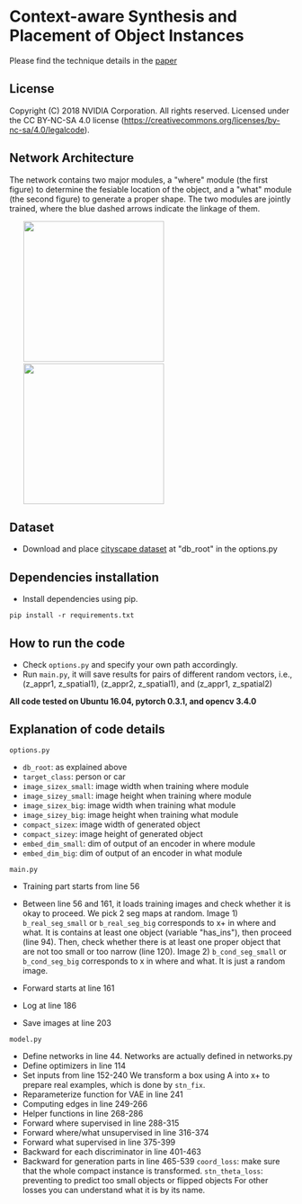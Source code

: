 #  Context-aware Synthesis and Placement of Object Instances

Please find the technique details in the [paper](https://papers.nips.cc/paper/8240-context-aware-synthesis-and-placement-of-object-instances.pdf)

## License
Copyright (C) 2018 NVIDIA Corporation. All rights reserved. Licensed under the CC BY-NC-SA 4.0 license (https://creativecommons.org/licenses/by-nc-sa/4.0/legalcode).

## Network Architecture
The network contains two major modules, a "where" module (the first figure) to determine the fesiable location of the object, and a "what" module (the second figure) to generate a proper shape.
The two modules are jointly trained, where the blue dashed arrows indicate the linkage of them.

<img src="doc/net_where2.png" height="250" hspace="25">&nbsp;&nbsp;&nbsp;&nbsp;&nbsp;&nbsp;&nbsp;&nbsp;&nbsp;&nbsp;&nbsp;&nbsp;&nbsp;&nbsp;&nbsp;&nbsp;&nbsp;&nbsp;&nbsp;<img src="doc/net_what222.png" height="250" hspace="25">


## Dataset
- Download and place [cityscape dataset](https://www.cityscapes-dataset.com/) at "db_root" in the options.py

## Dependencies installation
- Install dependencies using pip.
```shell
pip install -r requirements.txt
```

## How to run the code
- Check `options.py` and specify your own path accordingly.
- Run `main.py`, it will save results for pairs of different random vectors, i.e., (z_appr1, z_spatial1), (z_appr2, z_spatial1), and (z_appr1, z_spatial2)

**All code tested on Ubuntu 16.04, pytorch 0.3.1, and opencv 3.4.0**

## Explanation of code details
`options.py`
- `db_root`: as explained above
- `target_class`: person or car
- `image_sizex_small`: image width when training where module
- `image_sizey_small`: image height when training where module
- `image_sizex_big`: image width when training what module
- `image_sizey_big`: image height when training what module
- `compact_sizex`: image width of generated object
- `compact_sizey`: image height of generated object
- `embed_dim_small`: dim of output of an encoder in where module
- `embed_dim_big`: dim of output of an encoder in what module



`main.py`
- Training part starts from line 56
- Between line 56 and 161, it loads training images and check whether it is okay to proceed.
  We pick 2 seg maps at random.
  Image 1) `b_real_seg_small` or `b_real_seg_big` corresponds to x+ in where and what.
     It is contains at least one object (variable "has_ins"), then proceed (line 94).
     Then, check whether there is at least one proper object that are not too small or too narrow (line 120).
  Image 2) `b_cond_seg_small` or `b_cond_seg_big` corresponds to x in where and what. It is just a random image.

- Forward starts at line 161
- Log at line 186
- Save images at line 203


`model.py`
- Define networks in line 44. Networks are actually defined in networks.py
- Define optimizers in line 114
- Set inputs from line 152-240
  We transform a box using A into x+ to prepare real examples, which is done by `stn_fix`.
- Reparameterize function for VAE in line 241
- Computing edges in line 249-266
- Helper functions in line 268-286
- Forward where supervised in line 288-315
- Forward where/what unsupervised in line 316-374
- Forward what supervised in line 375-399
- Backward for each discriminator in line 401-463
- Backward for generation parts in line 465-539
  `coord_loss`: make sure that the whole compact instance is transformed.
  `stn_theta_loss`: preventing to predict too small objects or flipped objects
  For other losses you can understand what it is by its name.



